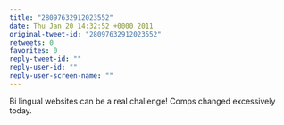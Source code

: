 ```yaml
---
title: "28097632912023552"
date: Thu Jan 20 14:32:52 +0000 2011
original-tweet-id: "28097632912023552"
retweets: 0
favorites: 0
reply-tweet-id: ""
reply-user-id: ""
reply-user-screen-name: ""
---
```

Bi lingual websites can be a real challenge! Comps changed excessively today.
